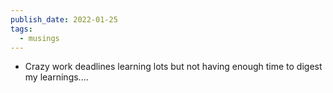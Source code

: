 ```yaml
---
publish_date: 2022-01-25
tags:
  - musings
---
```

- Crazy work deadlines learning lots but not having enough time to digest my learnings....
